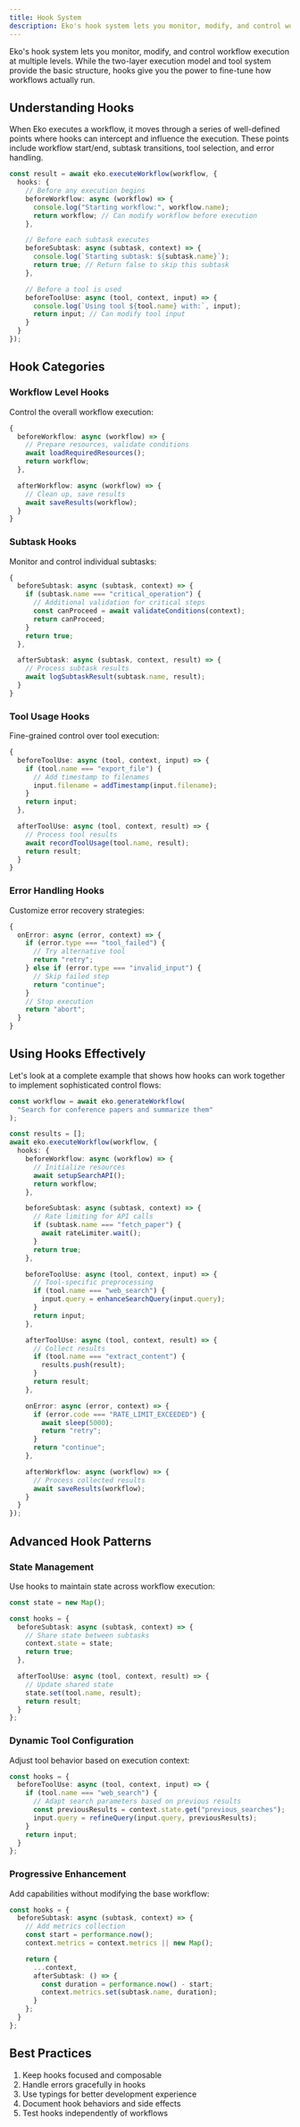 ```yaml
---
title: Hook System
description: Eko's hook system lets you monitor, modify, and control workflow execution at multiple levels. While the two-layer execution model and tool system provide the basic structure, hooks give you the power to fine-tune how workflows actually run.
---
```


Eko's hook system lets you monitor, modify, and control workflow execution at multiple levels. While the two-layer execution model and tool system provide the basic structure, hooks give you the power to fine-tune how workflows actually run.

## Understanding Hooks

When Eko executes a workflow, it moves through a series of well-defined points where hooks can intercept and influence the execution. These points include workflow start/end, subtask transitions, tool selection, and error handling.

```typescript
const result = await eko.executeWorkflow(workflow, {
  hooks: {
    // Before any execution begins
    beforeWorkflow: async (workflow) => {
      console.log("Starting workflow:", workflow.name);
      return workflow; // Can modify workflow before execution
    },

    // Before each subtask executes
    beforeSubtask: async (subtask, context) => {
      console.log(`Starting subtask: ${subtask.name}`);
      return true; // Return false to skip this subtask
    },

    // Before a tool is used
    beforeToolUse: async (tool, context, input) => {
      console.log(`Using tool ${tool.name} with:`, input);
      return input; // Can modify tool input
    }
  }
});
```

## Hook Categories

### Workflow Level Hooks
Control the overall workflow execution:

```typescript
{
  beforeWorkflow: async (workflow) => {
    // Prepare resources, validate conditions
    await loadRequiredResources();
    return workflow;
  },

  afterWorkflow: async (workflow) => {
    // Clean up, save results
    await saveResults(workflow);
  }
}
```

### Subtask Hooks
Monitor and control individual subtasks:

```typescript
{
  beforeSubtask: async (subtask, context) => {
    if (subtask.name === "critical_operation") {
      // Additional validation for critical steps
      const canProceed = await validateConditions(context);
      return canProceed;
    }
    return true;
  },

  afterSubtask: async (subtask, context, result) => {
    // Process subtask results
    await logSubtaskResult(subtask.name, result);
  }
}
```

### Tool Usage Hooks
Fine-grained control over tool execution:

```typescript
{
  beforeToolUse: async (tool, context, input) => {
    if (tool.name === "export_file") {
      // Add timestamp to filenames
      input.filename = addTimestamp(input.filename);
    }
    return input;
  },

  afterToolUse: async (tool, context, result) => {
    // Process tool results
    await recordToolUsage(tool.name, result);
    return result;
  }
}
```

### Error Handling Hooks
Customize error recovery strategies:

```typescript
{
  onError: async (error, context) => {
    if (error.type === "tool_failed") {
      // Try alternative tool
      return "retry";
    } else if (error.type === "invalid_input") {
      // Skip failed step
      return "continue";
    }
    // Stop execution
    return "abort";
  }
}
```

## Using Hooks Effectively

Let's look at a complete example that shows how hooks can work together to implement sophisticated control flows:

```typescript
const workflow = await eko.generateWorkflow(
  "Search for conference papers and summarize them"
);

const results = [];
await eko.executeWorkflow(workflow, {
  hooks: {
    beforeWorkflow: async (workflow) => {
      // Initialize resources
      await setupSearchAPI();
      return workflow;
    },

    beforeSubtask: async (subtask, context) => {
      // Rate limiting for API calls
      if (subtask.name === "fetch_paper") {
        await rateLimiter.wait();
      }
      return true;
    },

    beforeToolUse: async (tool, context, input) => {
      // Tool-specific preprocessing
      if (tool.name === "web_search") {
        input.query = enhanceSearchQuery(input.query);
      }
      return input;
    },

    afterToolUse: async (tool, context, result) => {
      // Collect results
      if (tool.name === "extract_content") {
        results.push(result);
      }
      return result;
    },

    onError: async (error, context) => {
      if (error.code === "RATE_LIMIT_EXCEEDED") {
        await sleep(5000);
        return "retry";
      }
      return "continue";
    },

    afterWorkflow: async (workflow) => {
      // Process collected results
      await saveResults(workflow);
    }
  }
});
```

## Advanced Hook Patterns

### State Management
Use hooks to maintain state across workflow execution:

```typescript
const state = new Map();

const hooks = {
  beforeSubtask: async (subtask, context) => {
    // Share state between subtasks
    context.state = state;
    return true;
  },

  afterToolUse: async (tool, context, result) => {
    // Update shared state
    state.set(tool.name, result);
    return result;
  }
};
```

### Dynamic Tool Configuration
Adjust tool behavior based on execution context:

```typescript
const hooks = {
  beforeToolUse: async (tool, context, input) => {
    if (tool.name === "web_search") {
      // Adapt search parameters based on previous results
      const previousResults = context.state.get("previous_searches");
      input.query = refineQuery(input.query, previousResults);
    }
    return input;
  }
};
```

### Progressive Enhancement
Add capabilities without modifying the base workflow:

```typescript
const hooks = {
  beforeSubtask: async (subtask, context) => {
    // Add metrics collection
    const start = performance.now();
    context.metrics = context.metrics || new Map();

    return {
      ...context,
      afterSubtask: () => {
        const duration = performance.now() - start;
        context.metrics.set(subtask.name, duration);
      }
    };
  }
};
```

## Best Practices

1. Keep hooks focused and composable
2. Handle errors gracefully in hooks
3. Use typings for better development experience
4. Document hook behaviors and side effects
5. Test hooks independently of workflows
